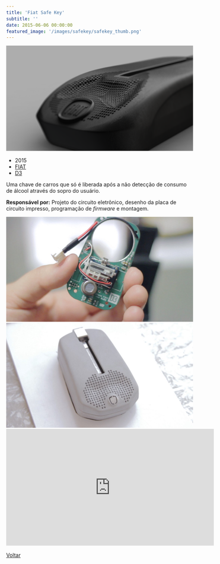 ```yaml
---
title: 'Fiat Safe Key'
subtitle: ''
date: 2015-06-06 00:00:00
featured_image: '/images/safekey/safekey_thumb.png'
---
```


![](/images/safekey/safekey_01.png)

* 2015
* [FIAT](https://fiat.com.br/)
* [D3](https://d3.do/)

Uma chave de carros que só é liberada após a não detecção de consumo de álcool através do sopro do usuário.

**Responsável por:** Projeto do circuito eletrônico, desenho da placa de circuito impresso, programação de *firmware* e montagem.

<div class="gallery" data-columns="2">
	<img src="/images/safekey/safekey_02.jpeg">
	<img src="/images/safekey/safekey_03.jpeg">
</div>


<iframe width="560" height="315" src="https://www.youtube-nocookie.com/embed/2KVgojgrpNo?controls=0" frameborder="0" allow="accelerometer; autoplay; clipboard-write; encrypted-media; gyroscope; picture-in-picture" allowfullscreen></iframe>

<a href='/' class="button button--large">Voltar</a>